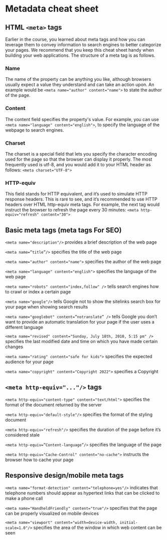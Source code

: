 # Metadata cheat sheet

## HTML ```<meta>``` tags

Earlier in the course, you learned about meta tags and how you can leverage them to convey information to search engines to better categorize your pages. We recommend that you keep this cheat sheet handy when building your web applications. The structure of a meta tag is as follows.

### Name

The name of the property can be anything you like, although browsers usually expect a value they understand and can take an action upon. An example would be ```<meta name="author" content="name">``` to state the author of the page.

### Content

The content field specifies the property's value. For example, you can use ```<meta name="language" content="english">```, to specify the language of the webpage to search engines.

### Charset

The charset is a special field that lets you specify the character encoding used for the page so that the browser can display it properly. The most frequently used is utf-8, and you would add it to your HTML header as follows: ```<meta charset="UTF-8">```

### HTTP-equiv

This field stands for HTTP equivalent, and it’s used to simulate HTTP response headers. This is rare to see, and it’s recommended to use HTTP headers over HTML http-equiv meta tags. For example, the next tag would instruct the browser to refresh the page every 30 minutes: ```<meta http-equiv="refresh" content="30">```

## Basic meta tags (meta tags For SEO)

```<meta name="description"/>``` provides a brief description of the web page

```<meta name=”title”/>``` specifies the title of the web page

```<meta name="author" content="name">``` specifies the author of the web page  

```<meta name="language" content="english">``` specifies the language of the web page

```<meta name="robots" content="index,follow" />``` tells search engines how to crawl or index a certain page

```<meta name="google"/>``` tells Google not to show the sitelinks search box for your page when showing search results

```<meta name="googlebot" content=”notranslate” />``` tells Google you don’t want to provide an automatic translation for your page if the user uses a different language  

```<meta name="revised" content="Sunday, July 18th, 2010, 5:15 pm" />``` specifies the last modified date and time on which you have made certain changes

```<meta name="rating" content="safe for kids">``` specifies the expected audience for your page

```<meta name="copyright" content="Copyright 2022">``` specifies a Copyright

## ```<meta http-equiv="..."/>``` tags

```<meta http-equiv="content-type" content="text/html">``` specifies the format of the document returned by the server

```<meta http-equiv="default-style"/>```  specifies the format of the styling document

```<meta http-equiv="refresh"/>``` specifies the duration of the page before it’s considered stale

```<meta http-equiv=”Content-language”/>``` specifies the language of the page

```<meta http-equiv="Cache-Control" content="no-cache">``` instructs the browser how to cache your page

## Responsive design/mobile meta tags

```<meta name="format-detection" content="telephone=yes"/>``` indicates that telephone numbers should appear as hypertext links that can be clicked to make a phone call

```<meta name="HandheldFriendly" content="true"/>``` specifies that the page can be properly visualized on mobile devices

```<meta name="viewport" content="width=device-width, initial-scale=1.0"/>``` specifies the area of the window in which web content can be seen
